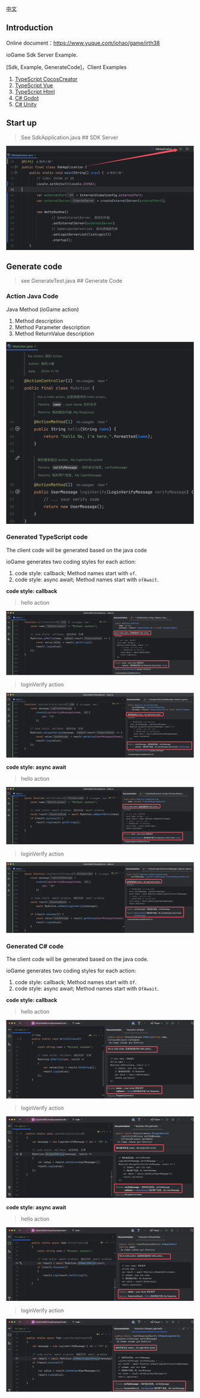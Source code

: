 [中文](./README_CN.md)



## Introduction

Online document：https://www.yuque.com/iohao/game/irth38



ioGame Sdk Server Example.



[Sdk, Example, GenerateCode]，Client Examples 

1. [TypeScript CocosCreator](https://github.com/iohao/ioGame/issues/396)
2. [TypeScript Vue](https://github.com/iohao/ioGame/issues/397)
3. [TypeScript Html](https://github.com/iohao/ioGame/issues/398)
4. [C# Godot](https://github.com/iohao/ioGame/issues/399)
5. [C# Unity](https://github.com/iohao/ioGame/issues/400)





## Start up

> See SdkApplication.java ## SDK Server

![](./doc/SdkApplication.png)



## Generate code

> see GenerateTest.java ## Generate Code



### Action Java Code

Java Method (ioGame action)

1. Method description
2. Method Parameter description
3. Method ReturnValue description

![](./doc/MyAction.png)



### Generated TypeScript code

The client code will be generated based on the java code



ioGame generates two coding styles for each action:

1. code style: callback; Method names start with `of`.
2. code style: async await; Method names start with `ofAwait`.



**code style: callback** 

> hello action

![helloCallback](./doc/TsHello1.png)



> loginVerify action

![loginVerify](./doc/TsLoginVerify1.png)



**code style: async await** 

> hello action

![](./doc/TsHello2.png)



> loginVerify action

![](./doc/TsLoginVerify2.png)



### Generated C# code

The client code will be generated based on the java code.



ioGame generates two coding styles for each action:

1. code style: callback; Method names start with `Of`.
2. code style: async await; Method names start with `OfAwait`.



**code style: callback** 

> hello action

![](./doc/CsHello1.png)



> loginVerify action

![](./doc/CsLoginVerify1.png)



**code style: async await** 

> hello action

![](./doc/CsHello2.png)

> loginVerify action

![](./doc/CsLoginVerify2.png)



